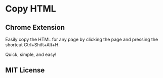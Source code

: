 # Copy HTML

## Chrome Extension

Easily copy the HTML for any page by clicking the page and pressing the shortcut Ctrl+Shift+Alt+H. 

Quick, simple, and easy!

## MIT License